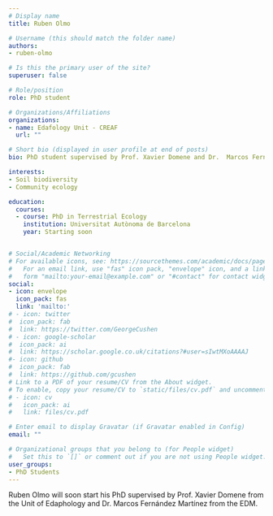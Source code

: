 ```yaml
---
# Display name
title: Ruben Olmo

# Username (this should match the folder name)
authors:
- ruben-olmo

# Is this the primary user of the site?
superuser: false

# Role/position
role: PhD student

# Organizations/Affiliations
organizations:
- name: Edafology Unit - CREAF
  url: ""

# Short bio (displayed in user profile at end of posts)
bio: PhD student supervised by Prof. Xavier Domene and Dr.  Marcos Fernández-Martínez. Coming soon!

interests:
- Soil biodiversity
- Community ecology

education:
  courses:
  - course: PhD in Terrestrial Ecology
    institution: Universitat Autònoma de Barcelona
    year: Starting soon


# Social/Academic Networking
# For available icons, see: https://sourcethemes.com/academic/docs/page-builder/#icons
#   For an email link, use "fas" icon pack, "envelope" icon, and a link in the
#   form "mailto:your-email@example.com" or "#contact" for contact widget.
social:
- icon: envelope
  icon_pack: fas
  link: 'mailto:'
# - icon: twitter
#  icon_pack: fab
#  link: https://twitter.com/GeorgeCushen
# - icon: google-scholar
#  icon_pack: ai
#  link: https://scholar.google.co.uk/citations?#user=sIwtMXoAAAAJ
#- icon: github
#  icon_pack: fab
#  link: https://github.com/gcushen
# Link to a PDF of your resume/CV from the About widget.
# To enable, copy your resume/CV to `static/files/cv.pdf` and uncomment the lines below.
# - icon: cv
#   icon_pack: ai
#   link: files/cv.pdf

# Enter email to display Gravatar (if Gravatar enabled in Config)
email: ""

# Organizational groups that you belong to (for People widget)
#   Set this to `[]` or comment out if you are not using People widget.
user_groups:
- PhD Students
---
```


Ruben Olmo will soon start his PhD supervised by Prof. Xavier Domene from the Unit of Edaphology and Dr. Marcos Fernández Martínez from the EDM.
